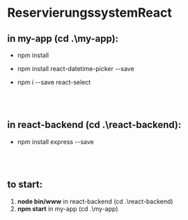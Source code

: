 # ReservierungssystemReact

## in my-app (cd .\my-app\):

- npm install

- npm install react-datetime-picker --save

- npm i --save react-select
<br />
<br />


## in react-backend (cd .\react-backend\):

- npm install express --save
<br />
<br />

## to start:
1. **node bin/www** in react-backend (cd .\react-backend\)
2. **npm start**  in my-app (cd .\my-app\)
